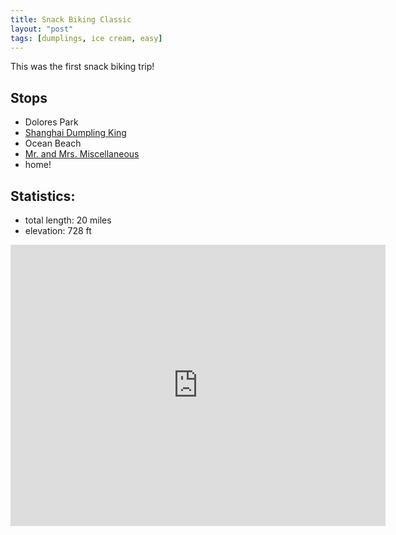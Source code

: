 ```yaml
---
title: Snack Biking Classic 
layout: "post"
tags: [dumplings, ice cream, easy]
---
```


This was the first snack biking trip!

## Stops

- Dolores Park
- [Shanghai Dumpling King](http://www.yelp.com/biz/shanghai-dumpling-king-san-francisco)
- Ocean Beach
- [Mr. and Mrs. Miscellaneous](http://www.yelp.com/biz/mr-and-mrs-miscellaneous-san-francisco)
- home!

## Statistics:

- total length: 20 miles
- elevation: 728 ft

<iframe src="https://www.google.com/maps/embed?pb=!1m46!1m12!1m3!1d50463.84699372177!2d-122.48418710243661!3d37.76682241868664!2m3!1f0!2f0!3f0!3m2!1i1024!2i768!4f13.1!4m31!3e1!4m5!1s0x808f7e1779aa70a7%3A0xa618e4eff1228d60!2sMission+Dolores+Park!3m2!1d37.7597727!2d-122.42706299999999!4m5!1s0x808587a7b219874b%3A0xe2cb6c3be582ec23!2sShanghai+Dumpling+King!3m2!1d37.7756775!2d-122.4945139!4m5!1s0x8085879469edc663%3A0x8a1e788f0b2d67fc!2sOcean+Beach%2C+San+Francisco%2C+CA!3m2!1d37.7593921!2d-122.510734!4m5!1s0x808f7fb989befdff%3A0xcc2ad8c98a4d2f7b!2sMr.+and+Mrs.+Miscellaneous!3m2!1d37.757793299999996!2d-122.3880446!4m5!1s0x808f7e1779aa70a7%3A0xa618e4eff1228d60!2sMission+Dolores+Park!3m2!1d37.7597727!2d-122.42706299999999!5e0!3m2!1sen!2sus!4v1460013334918" width="600" height="450" frameborder="0" style="border:0" allowfullscreen></iframe>
